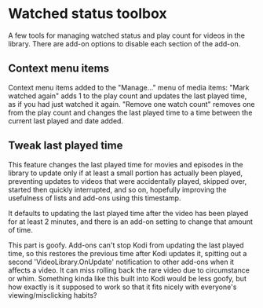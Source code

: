 # Watched status toolbox

A few tools for managing watched status and play count for videos in the
library. There are add-on options to disable each section of the add-on.

## Context menu items

Context menu items added to the "Manage..." menu of media items: "Mark watched again"
adds 1 to the play count and updates the last played time, as if
you had just watched it again. "Remove one watch count" removes one from the play count
and changes the last played time to a time between the current last played and date added.

## Tweak last played time

This feature changes the last played time for movies and episodes in the library to
update only if at least a small portion has actually been played, preventing updates to
videos that were accidentally played, skipped over, started then quickly interrupted, and
so on, hopefully improving the usefulness of lists and add-ons using this timestamp.

It defaults to updating the last played time after the video has been played for at least
2 minutes, and there is an add-on setting to change that amount of time.

This part is goofy. Add-ons can't stop Kodi from updating the last played time, so this restores the previous
time after Kodi updates it, spitting out a second 'VideoLibrary.OnUpdate' notification to
other add-ons when it affects a video. It can miss rolling back the rare video due to
circumstance or whim. Something kinda like this built into Kodi would be less goofy, but
how exactly is it supposed to work so that it fits nicely with everyone's viewing/misclicking habits?
